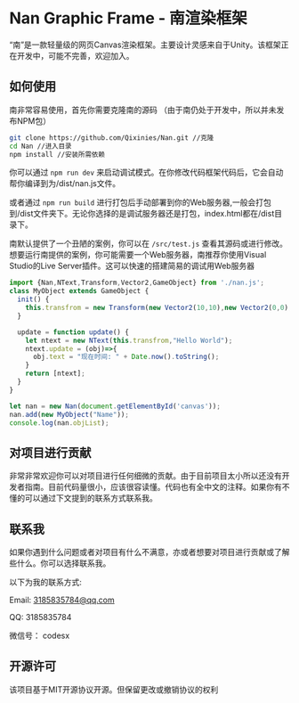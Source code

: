 # Nan Graphic Frame - 南渲染框架

“南”是一款轻量级的网页Canvas渲染框架。主要设计灵感来自于Unity。该框架正在开发中，可能不完善，欢迎加入。

## 如何使用

南非常容易使用，首先你需要克隆南的源码 （由于南仍处于开发中，所以并未发布NPM包）

```bash
git clone https://github.com/Qixinies/Nan.git //克隆
cd Nan //进入目录
npm install //安装所需依赖
```

你可以通过 ``npm run dev`` 来启动调试模式。在你修改代码框架代码后，它会自动帮你编译到为/dist/nan.js文件。

或者通过 ``npm run build`` 进行打包后手动部署到你的Web服务器,一般会打包到/dist文件夹下。无论你选择的是调试服务器还是打包，index.html都在/dist目录下。

南默认提供了一个丑陋的案例，你可以在 ``/src/test.js`` 查看其源码或进行修改。想要运行南提供的案例，你可能需要一个Web服务器，南推荐你使用Visual Studio的Live Server插件。这可以快速的搭建简易的调试用Web服务器


```javascript
import {Nan,NText,Transform,Vector2,GameObject} from './nan.js';  
class MyObject extends GameObject {
  init() {
    this.transfrom = new Transform(new Vector2(10,10),new Vector2(0,0),new Vector2(1,1));    
  }

  update = function update() {       
    let ntext = new NText(this.transfrom,"Hello World");  
    ntext.update = (obj)=>{   
      obj.text = "现在时间: " + Date.now().toString();   
    } 
    return [ntext];              
  }
}

let nan = new Nan(document.getElementById('canvas'));    
nan.add(new MyObject("Name"));
console.log(nan.objList);
```

## 对项目进行贡献
非常非常欢迎你可以对项目进行任何细微的贡献。由于目前项目太小所以还没有开发者指南。目前代码量很小，应该很容读懂。代码也有全中文的注释。如果你有不懂的可以通过下文提到的联系方式联系我。

## 联系我
如果你遇到什么问题或者对项目有什么不满意，亦或者想要对项目进行贡献或了解些什么。你可以选择联系我。

以下为我的联系方式:

Email: 3185835784@qq.com

QQ: 3185835784

微信号： codesx

## 开源许可
该项目基于MIT开源协议开源。但保留更改或撤销协议的权利


